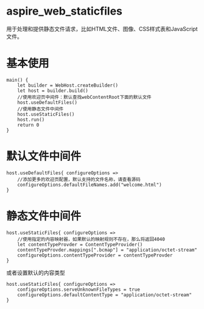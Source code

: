 # aspire_web_staticfiles
用于处理和提供静态文件请求，比如HTML文件、图像、CSS样式表和JavaScript文件。

# 基本使用

``` cangjie
main() {
	let builder = WebHost.createBuilder()
    let host = builder.build()
    //使用欢迎页中间件：默认查找webContentRoot下面的默认文件
    host.useDefaultFiles()
    //使用静态文件中间件
    host.useStaticFiles()
    host.run()
	return 0
}
```

# 默认文件中间件

``` cangjie
host.useDefaultFiles{ configureOptions =>
    //添加更多的欢迎页配置，默认支持的文件名称，请查看源码
    configureOptions.defaultFileNames.add("welcome.html")
}
```

# 静态文件中间件

``` cangjie
host.useStaticFiles{ configureOptions =>
    //使用指定的内容映射器，如果默认的映射规则不存在，那么将返回4040
    let contentTypeProvder = ContentTypeProvider()
    contentTypeProvder.mappings[".bcmap"] = "application/octet-stream"
    configureOptions.contentTypeProvider = contentTypeProvder
}
```

或者设置默认的内容类型

``` cangjie
host.useStaticFiles{ configureOptions =>
    configureOptions.serveUnknownFileTypes = true
    configureOptions.defaultContentType = "application/octet-stream"
}
```
